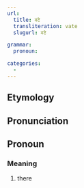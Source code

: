 ```yaml
---
url:
  title: वटे
  transliteration: vate
  slugurl: वटे

grammar: 
  pronoun:

categories: 
  - 
---
```


## Etymology

## Pronunciation


## Pronoun
### Meaning
1. there